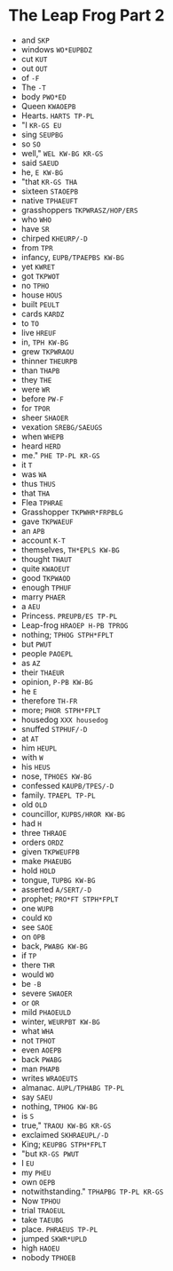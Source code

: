 # The Leap Frog Part 2

* and `SKP`
* windows `WO*EUPBDZ`
* cut `KUT`
* out `OUT`
* of `-F`
* The `-T`
* body `PWO*ED`
* Queen `KWAOEPB`
* Hearts. `HARTS TP-PL`
* "I `KR-GS EU`
* sing `SEUPBG`
* so `SO`
* well," `WEL KW-BG KR-GS`
* said `SAEUD`
* he, `E KW-BG`
* "that `KR-GS THA`
* sixteen `STAOEPB`
* native `TPHAEUFT`
* grasshoppers `TKPWRASZ/HOP/ERS`
* who `WHO`
* have `SR`
* chirped `KHEURP/-D`
* from `TPR`
* infancy, `EUPB/TPAEPBS KW-BG`
* yet `KWRET`
* got `TKPWOT`
* no `TPHO`
* house `HOUS`
* built `PEULT`
* cards `KARDZ`
* to `TO`
* live `HREUF`
* in, `TPH KW-BG`
* grew `TKPWRAOU`
* thinner `THEURPB`
* than `THAPB`
* they `THE`
* were `WR`
* before `PW-F`
* for `TPOR`
* sheer `SHAOER`
* vexation `SREBG/SAEUGS`
* when `WHEPB`
* heard `HERD`
* me." `PHE TP-PL KR-GS`
* it `T`
* was `WA`
* thus `THUS`
* that `THA`
* Flea `TPHRAE`
* Grasshopper `TKPWHR*FRPBLG`
* gave `TKPWAEUF`
* an `APB`
* account `K-T`
* themselves, `TH*EPLS KW-BG`
* thought `THAUT`
* quite `KWAOEUT`
* good `TKPWAOD`
* enough `TPHUF`
* marry `PHAER`
* a `AEU`
* Princess. `PREUPB/ES TP-PL`
* Leap-frog `HRAOEP H-PB TPROG`
* nothing; `TPHOG STPH*FPLT`
* but `PWUT`
* people `PAOEPL`
* as `AZ`
* their `THAEUR`
* opinion, `P-PB KW-BG`
* he `E`
* therefore `TH-FR`
* more; `PHOR STPH*FPLT`
* housedog `XXX housedog`
* snuffed `STPHUF/-D`
* at `AT`
* him `HEUPL`
* with `W`
* his `HEUS`
* nose, `TPHOES KW-BG`
* confessed `KAUPB/TPES/-D`
* family. `TPAEPL TP-PL`
* old `OLD`
* councillor, `KUPBS/HROR KW-BG`
* had `H`
* three `THRAOE`
* orders `ORDZ`
* given `TKPWEUFPB`
* make `PHAEUBG`
* hold `HOLD`
* tongue, `TUPBG KW-BG`
* asserted `A/SERT/-D`
* prophet; `PRO*FT STPH*FPLT`
* one `WUPB`
* could `KO`
* see `SAOE`
* on `OPB`
* back, `PWABG KW-BG`
* if `TP`
* there `THR`
* would `WO`
* be `-B`
* severe `SWAOER`
* or `OR`
* mild `PHAOEULD`
* winter, `WEURPBT KW-BG`
* what `WHA`
* not `TPHOT`
* even `AOEPB`
* back `PWABG`
* man `PHAPB`
* writes `WRAOEUTS`
* almanac. `AUPL/TPHABG TP-PL`
* say `SAEU`
* nothing, `TPHOG KW-BG`
* is `S`
* true," `TRAOU KW-BG KR-GS`
* exclaimed `SKHRAEUPL/-D`
* King; `KEUPBG STPH*FPLT`
* "but `KR-GS PWUT`
* I `EU`
* my `PHEU`
* own `OEPB`
* notwithstanding." `TPHAPBG TP-PL KR-GS`
* Now `TPHOU`
* trial `TRAOEUL`
* take `TAEUBG`
* place. `PHRAEUS TP-PL`
* jumped `SKWR*UPLD`
* high `HAOEU`
* nobody `TPHOEB`
